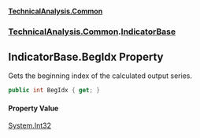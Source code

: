 #### [TechnicalAnalysis.Common](TechnicalAnalysis.Common.md 'TechnicalAnalysis.Common')
### [TechnicalAnalysis.Common](TechnicalAnalysis.Common.md#TechnicalAnalysis.Common 'TechnicalAnalysis.Common').[IndicatorBase](IndicatorBase.md 'TechnicalAnalysis.Common.IndicatorBase')

## IndicatorBase.BegIdx Property

Gets the beginning index of the calculated output series.

```csharp
public int BegIdx { get; }
```

#### Property Value
[System.Int32](https://docs.microsoft.com/en-us/dotnet/api/System.Int32 'System.Int32')